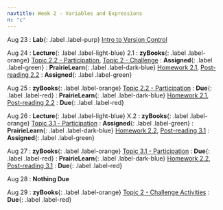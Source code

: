 ```yaml
---
navtitle: Week 2 - Variables and Expressions
n: "c"
---
```


Aug 23
: **Lab**{: .label .label-purp} [Intro to Version Control](#)

Aug 24
: **Lecture**{: .label .label-light-blue} 2.1
: **zyBooks**{: .label .label-orange} [Topic 2.2 - Participation](#), [Topic 2 - Challenge](#)
    : **Assigned**{: .label .label-green}
: **PrairieLearn**{: .label .label-dark-blue} [Homework 2.1](#), [Post-reading 2.2](#)
    : **Assigned**{: .label .label-green}


Aug 25
: **zyBooks**{: .label .label-orange} [Topic 2.2 - Participation](#)
    : **Due**{: .label .label-red}
: **PrairieLearn**{: .label .label-dark-blue} [Homework 2.1](#), [Post-reading 2.2](#)
    : **Due**{: .label .label-red}


Aug 26
: **Lecture**{: .label .label-light-blue} X.2
: **zyBooks**{: .label .label-orange} [Topic 3.1 - Participation](#)
    : **Assigned**{: .label .label-green}
: **PrairieLearn**{: .label .label-dark-blue} [Homework 2.2](#), [Post-reading 3.1](#)
    : **Assigned**{: .label .label-green}

Aug 27
: **zyBooks**{: .label .label-orange} [Topic 3.1 - Participation](#)
    : **Due**{: .label .label-red}
: **PrairieLearn**{: .label .label-dark-blue} [Homework 2.2](#), [Post-reading 3.1](#)
    : **Due**{: .label .label-red}

Aug 28
: **Nothing Due**

Aug 29
: **zyBooks**{: .label .label-orange} [Topic 2 - Challenge Activities](#)
    : **Due**{: .label .label-red}

